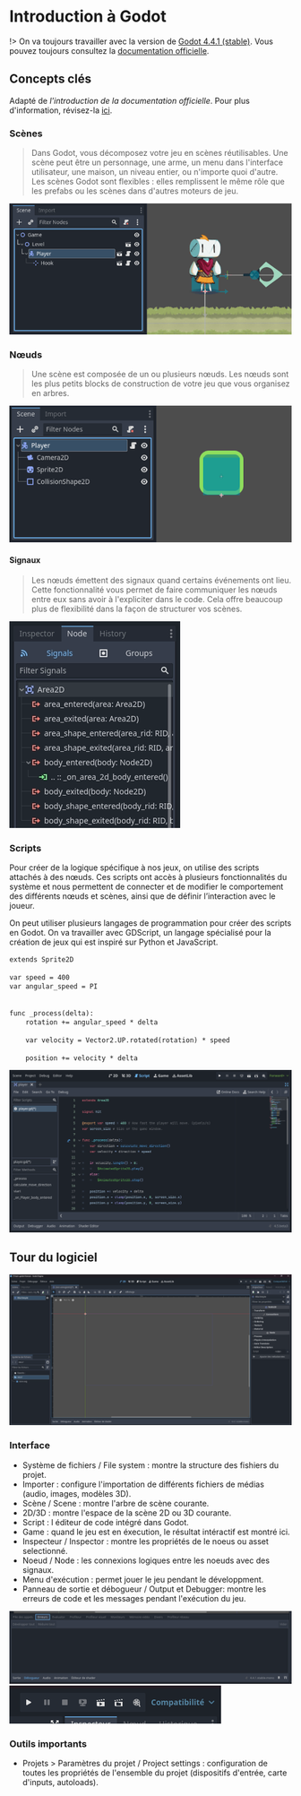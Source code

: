 # Introduction à Godot

!> On va toujours travailler avec la version de [Godot 4.4.1 (stable)](https://godotengine.org/download/archive/4.4.1-stable/). Vous pouvez toujours consultez la [documentation officielle](https://docs.godotengine.org/fr/4.x/). 

## Concepts clés

Adapté de *l'introduction de la documentation officielle*. Pour plus d'information, révisez-la [ici](https://docs.godotengine.org/fr/4.x/getting_started/introduction/index.html).

### Scènes

> Dans Godot, vous décomposez votre jeu en scènes réutilisables. Une scène peut être un personnage, une arme, un menu dans l'interface utilisateur, une maison, un niveau entier, ou n'importe quoi d'autre. Les scènes Godot sont flexibles : elles remplissent le même rôle que les prefabs ou les scènes dans d'autres moteurs de jeu.

![Scène composée de noeuds](image-3.png)


### Nœuds

> Une scène est composée de un ou plusieurs nœuds. Les nœuds sont les plus petits blocks de construction de votre jeu que vous organisez en arbres.

![Différents noeuds pour la création d'un objet interactif](image-5.png)

#### Signaux

> Les nœuds émettent des signaux quand certains événements ont lieu. Cette fonctionnalité vous permet de faire communiquer les nœuds entre eux sans avoir à l'expliciter dans le code. Cela offre beaucoup plus de flexibilité dans la façon de structurer vos scènes.

![Des signaux entre noeuds](image-7.png)

### Scripts

Pour créer de la logique spécifique à nos jeux, on utilise des scripts attachés à des nœuds. Ces scripts ont accès à plusieurs fonctionnalités du système et nous permettent de connecter et de modifier le comportement des différents nœuds et scènes, ainsi que de définir l’interaction avec le joueur.

On peut utiliser plusieurs langages de programmation pour créer des scripts en Godot. On va travailler avec GDScript, un langage spécialisé pour la création de jeux qui est inspiré sur Python et JavaScript. 

```gdscript
extends Sprite2D

var speed = 400
var angular_speed = PI


func _process(delta):
	rotation += angular_speed * delta

	var velocity = Vector2.UP.rotated(rotation) * speed

	position += velocity * delta
```

![Exemple de script en GDSCript](image-8.png)

## Tour du logiciel

![Capture d'écran - Éditeur de projet Godot](image.png)

### Interface

- Système de fichiers / File system : montre la structure des fishiers du projet.
- Importer : configure l'importation de différents fichiers de médias (audio, images, modèles 3D).
- Scène / Scene : montre l'arbre de scène courante.
- 2D/3D : montre l'espace de la scène 2D ou 3D courante.
- Script : l éditeur de code intégré dans Godot.
- Game : quand le jeu est en éxecution, le résultat intéractif est montré ici.
- Inspecteur / Inspector : montre les propriétés de le noeus ou asset selectionné.
- Noeud / Node : les connexions logiques entre les noeuds avec des signaux.
- Menu d'exécution : permet jouer le jeu pendant le développment.
- Panneau de sortie et débogueur / Output et Debugger: montre les erreurs de code et les messages pendant l'exécution du jeu.

![Sortie / débogueur](image-2.png)
![Menu d'execution](image-1.png)

### Outils importants

- Projets > Paramètres du projet / Project settings : configuration de toutes les propriétés de l'ensemble du projet (dispositifs d'entrée, carte d'inputs, autoloads).